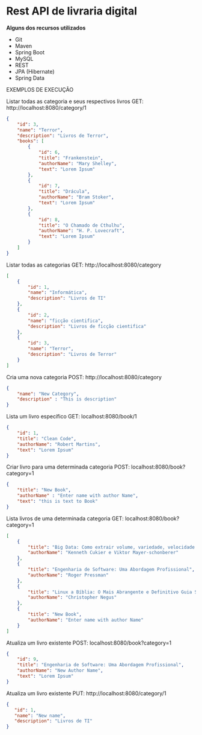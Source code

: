 **Rest API de livraria digital**
========================================================================

**Alguns dos recursos utilizados**
- Git 
- Maven 
- Spring Boot 
- MySQL
- REST 
- JPA (Hibernate) 
- Spring Data 

EXEMPLOS DE EXECUÇÃO

Listar todas as categoria e seus respectivos livros GET: http://localhost:8080/category/1

```json
{
    "id": 3,
    "name": "Terror",
    "description": "Livros de Terror",
    "books": [
        {
            "id": 6,
            "title": "Frankenstein",
            "authorName": "Mary Shelley",
            "text": "Lorem Ipsum"
        },
        {
            "id": 7,
            "title": "Drácula",
            "authorName": "Bram Stoker",
            "text": "Lorem Ipsum"
        },
        {
            "id": 8,
            "title": "O Chamado de Cthulhu",
            "authorName": "H. P. Lovecraft",
            "text": "Lorem Ipsum"
        }
    ]
}
```

Listar todas as categorias GET: http://localhost:8080/category

```json
[
    {
        "id": 1,
        "name": "Informática",
        "description": "Livros de TI"
    },
    {
        "id": 2,
        "name": "ficção cientifica",
        "description": "Livros de ficção cientifica"
    },
    {
        "id": 3,
        "name": "Terror",
        "description": "Livros de Terror"
    }
]
```

Cria uma nova categoria POST: http://localhost:8080/category

```json
{
    "name": "New Category",
    "description" : "This is description"
}
```

Lista um livro específico GET: localhost:8080/book/1

```json
{
    "id": 1,
    "title": "Clean Code",
    "authorName": "Robert Martins",
    "text": "Lorem Ipsum"
}
```

Criar livro para uma determinada categoria POST: localhost:8080/book?category=1

```json
{
    "title": "New Book",
    "authorName" : "Enter name with author Name",
    "text": "this is text to Book"
}
```

Lista livros de uma determinada categoria GET: localhost:8080/book?category=1

```json
[
    {
        "title": "Big Data: Como extrair volume, variedade, velocidade e valor da avalanche de informação cotidiana",
        "authorName": "Kenneth Cukier e Viktor Mayer-schonberer"
    },
    {
        "title": "Engenharia de Software: Uma Abordagem Profissional",
        "authorName": "Roger Pressman"
    },
    {
        "title": "Linux a Bíblia: O Mais Abrangente e Definitivo Guia Sobre Linux",
        "authorName": "Christopher Negus"
    },
    {
        "title": "New Book",
        "authorName": "Enter name with author Name"
    }
]
```

Atualiza um livro existente POST: localhost:8080/book?category=1

```json
{
    "id": 9,
    "title": "Engenharia de Software: Uma Abordagem Profissional",
    "authorName": "New Author Name",
    "text": "Lorem Ipsum"
}
```


Atualiza um livro existente PUT: http://localhost:8080/category/1

```json
{
   "id": 1,
   "name": "New name",
   "description": "Livros de TI"
}
```
